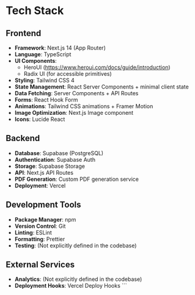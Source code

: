# Tech Stack

## Frontend
- **Framework**: Next.js 14 (App Router)
- **Language**: TypeScript
- **UI Components**: 
  - HeroUI (https://www.heroui.com/docs/guide/introduction)
  - Radix UI (for accessible primitives)
- **Styling**: Tailwind CSS 4
- **State Management**: React Server Components + minimal client state
- **Data Fetching**: Server Components + API Routes
- **Forms**: React Hook Form
- **Animations**: Tailwind CSS animations + Framer Motion
- **Image Optimization**: Next.js Image component
- **Icons**: Lucide React

## Backend
- **Database**: Supabase (PostgreSQL)
- **Authentication**: Supabase Auth
- **Storage**: Supabase Storage
- **API**: Next.js API Routes
- **PDF Generation**: Custom PDF generation service
- **Deployment**: Vercel

## Development Tools
- **Package Manager**: npm
- **Version Control**: Git
- **Linting**: ESLint
- **Formatting**: Prettier
- **Testing**: (Not explicitly defined in the codebase)

## External Services
- **Analytics**: (Not explicitly defined in the codebase)
- **Deployment Hooks**: Vercel Deploy Hooks
\`\`\`
